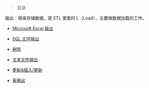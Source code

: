 
> 目录

输出：用来存储数据，是 ETL 里面的 L（Load），主要做数据加载的工作。

- [Microsoft Excel 输出](https://github.com/ZGG2016/knowledgesystem/blob/master/23%20DataWarehouse/Kettle/%E8%BE%93%E5%87%BA/Microsoft%20Excel%20%E8%BE%93%E5%87%BA.md)

- [SQL 文件输出](https://github.com/ZGG2016/knowledgesystem/blob/master/23%20DataWarehouse/Kettle/%E8%BE%93%E5%87%BA/SQL%20%E6%96%87%E4%BB%B6%E8%BE%93%E5%87%BA.md)

- [删除](https://github.com/ZGG2016/knowledgesystem/blob/master/23%20DataWarehouse/Kettle/%E8%BE%93%E5%87%BA/%E5%88%A0%E9%99%A4.md)

- [文本文件输出](https://github.com/ZGG2016/knowledgesystem/blob/master/23%20DataWarehouse/Kettle/%E8%BE%93%E5%87%BA/%E6%96%87%E6%9C%AC%E6%96%87%E4%BB%B6%E8%BE%93%E5%87%BA.md)

- [更新&插入/更新](https://github.com/ZGG2016/knowledgesystem/blob/master/23%20DataWarehouse/Kettle/%E8%BE%93%E5%87%BA/%E6%9B%B4%E6%96%B0%E6%8F%92%E5%85%A5%E6%9B%B4%E6%96%B0.md)

- [表输出](https://github.com/ZGG2016/knowledgesystem/blob/master/23%20DataWarehouse/Kettle/%E8%BE%93%E5%87%BA/%E8%A1%A8%E8%BE%93%E5%87%BA.md)